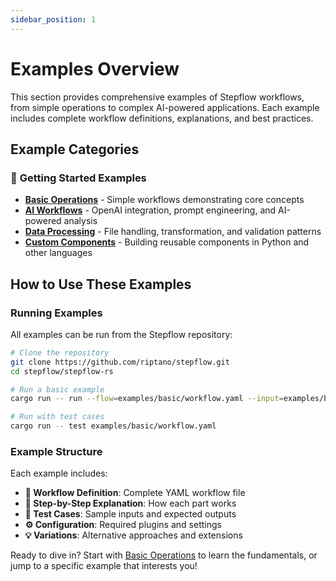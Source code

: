 ```yaml
---
sidebar_position: 1
---
```


# Examples Overview

This section provides comprehensive examples of Stepflow workflows, from simple operations to complex AI-powered applications. Each example includes complete workflow definitions, explanations, and best practices.

## Example Categories

### 🚀 **Getting Started Examples**
- **[Basic Operations](./basic-operations.md)** - Simple workflows demonstrating core concepts
- **[AI Workflows](./ai-workflows.md)** - OpenAI integration, prompt engineering, and AI-powered analysis
- **[Data Processing](./data-processing.md)** - File handling, transformation, and validation patterns
- **[Custom Components](./custom-components.md)** - Building reusable components in Python and other languages

## How to Use These Examples

### Running Examples

All examples can be run from the Stepflow repository:

```bash
# Clone the repository
git clone https://github.com/riptano/stepflow.git
cd stepflow/stepflow-rs

# Run a basic example
cargo run -- run --flow=examples/basic/workflow.yaml --input=examples/basic/input1.json

# Run with test cases
cargo run -- test examples/basic/workflow.yaml
```

### Example Structure

Each example includes:

- **📄 Workflow Definition**: Complete YAML workflow file
- **📝 Step-by-Step Explanation**: How each part works
- **🧪 Test Cases**: Sample inputs and expected outputs
- **⚙️ Configuration**: Required plugins and settings
- **💡 Variations**: Alternative approaches and extensions

Ready to dive in? Start with [Basic Operations](./basic-operations.md) to learn the fundamentals, or jump to a specific example that interests you!